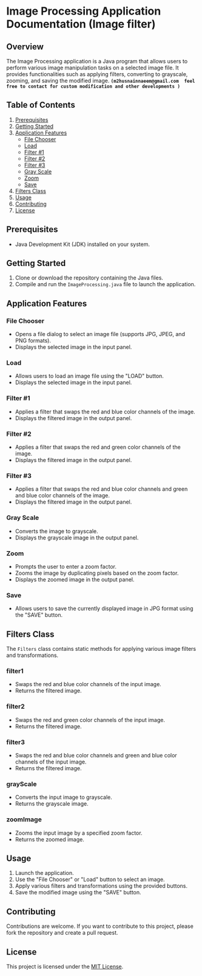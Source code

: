 # Image Processing Application Documentation (Image filter)

## Overview
The Image Processing application is a Java program that allows users to perform various image manipulation tasks on a selected image file. It provides functionalities such as applying filters, converting to grayscale, zooming, and saving the modified image.  **`(m2husnainnaeem@gmail.com  feel free to contact for custom modification and other developments )`**

## Table of Contents
1. [Prerequisites](#prerequisites)
2. [Getting Started](#getting-started)
3. [Application Features](#application-features)
   - [File Chooser](#file-chooser)
   - [Load](#load)
   - [Filter #1](#filter-1)
   - [Filter #2](#filter-2)
   - [Filter #3](#filter-3)
   - [Gray Scale](#gray-scale)
   - [Zoom](#zoom)
   - [Save](#save)
4. [Filters Class](#filters-class)
5. [Usage](#usage)
6. [Contributing](#contributing)
7. [License](#license)

## Prerequisites
- Java Development Kit (JDK) installed on your system.

## Getting Started
1. Clone or download the repository containing the Java files.
2. Compile and run the `ImageProcessing.java` file to launch the application.

## Application Features

### File Chooser
- Opens a file dialog to select an image file (supports JPG, JPEG, and PNG formats).
- Displays the selected image in the input panel.

### Load
- Allows users to load an image file using the "LOAD" button.
- Displays the selected image in the input panel.

### Filter #1
- Applies a filter that swaps the red and blue color channels of the image.
- Displays the filtered image in the output panel.

### Filter #2
- Applies a filter that swaps the red and green color channels of the image.
- Displays the filtered image in the output panel.

### Filter #3
- Applies a filter that swaps the red and blue color channels and green and blue color channels of the image.
- Displays the filtered image in the output panel.

### Gray Scale
- Converts the image to grayscale.
- Displays the grayscale image in the output panel.

### Zoom
- Prompts the user to enter a zoom factor.
- Zooms the image by duplicating pixels based on the zoom factor.
- Displays the zoomed image in the output panel.

### Save
- Allows users to save the currently displayed image in JPG format using the "SAVE" button.

## Filters Class
The `Filters` class contains static methods for applying various image filters and transformations.

### filter1
- Swaps the red and blue color channels of the input image.
- Returns the filtered image.

### filter2
- Swaps the red and green color channels of the input image.
- Returns the filtered image.

### filter3
- Swaps the red and blue color channels and green and blue color channels of the input image.
- Returns the filtered image.

### grayScale
- Converts the input image to grayscale.
- Returns the grayscale image.

### zoomImage
- Zooms the input image by a specified zoom factor.
- Returns the zoomed image.

## Usage
1. Launch the application.
2. Use the "File Chooser" or "Load" button to select an image.
3. Apply various filters and transformations using the provided buttons.
4. Save the modified image using the "SAVE" button.

## Contributing
Contributions are welcome. If you want to contribute to this project, please fork the repository and create a pull request.

## License
This project is licensed under the [MIT License](LICENSE).
